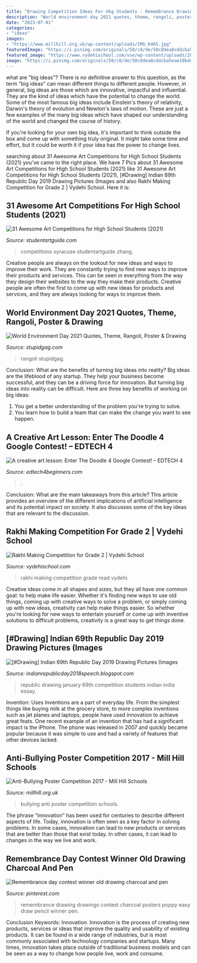 ```yaml
---
title: "Drawing Competition Ideas For Ukg Students : Remembrance Drawing Drawings Contest Charcoal Posters Poppy Easy Draw Pencil Winner Pen"
description: "World environment day 2021 quotes, theme, rangoli, poster &amp; drawing"
date: "2023-07-01"
categories:
- "ideas"
images:
- "https://www.millhill.org.uk/wp-content/uploads/IMG_6465.jpg"
featuredImage: "https://i.pinimg.com/originals/50/c8/de/50c8dea8cddcba5eae19bdd25b2eebbf.jpg"
featured_image: "https://www.vydehischool.com/vse/wp-content/uploads/2017/08/IMG_20170801_120951.jpg"
image: "https://i.pinimg.com/originals/50/c8/de/50c8dea8cddcba5eae19bdd25b2eebbf.jpg"
---
```



what are "big ideas"?
There is no definitive answer to this question, as the term "big ideas" can mean different things to different people. However, in general, big ideas are those which are innovative, impactful and influential. They are the kind of ideas which have the potential to change the world.
Some of the most famous big ideas include Einstein's theory of relativity, Darwin's theory of evolution and Newton's laws of motion. These are just a few examples of the many big ideas which have shaped our understanding of the world and changed the course of history.

If you're looking for your own big idea, it's important to think outside the box and come up with something truly original. It might take some time and effort, but it could be worth it if your idea has the power to change lives.

	

		
searching about 31 Awesome Art Competitions for High School Students (2021) you've came to the right place. We have 7 Pics about 31 Awesome Art Competitions for High School Students (2021) like 31 Awesome Art Competitions for High School Students (2021), [#Drawing] Indian 69th Republic Day 2019 Drawing Pictures (Images and also Rakhi Making Competition for Grade 2 | Vydehi School. Here it is:
		
    
## 31 Awesome Art Competitions For High School Students (2021)

<img loading=lazy src="https://www.studentartguide.com/wp-content/uploads/2020/12/audrey-zhang-doodle-4-google-competition.jpg" onerror="this.onerror=null;this.src='https://tse3.mm.bing.net/th?id=OIP.4w2Obxlsb2HM27cZFUj17QHaEI&amp;pid=15.1';" alt="31 Awesome Art Competitions for High School Students (2021)">

_Source: studentartguide.com_

>competitions syracuse studentartguide zhang. 

	

Creative people are always on the lookout for new ideas and ways to improve their work. They are constantly trying to find new ways to improve their products and services. This can be seen in everything from the way they design their websites to the way they make their products. Creative people are often the first to come up with new ideas for products and services, and they are always looking for ways to improve them.

    
## World Environment Day 2021 Quotes, Theme, Rangoli, Poster &amp; Drawing

<img loading=lazy src="https://www.stupidgag.com/wp-content/uploads/2019/05/environment-day-rangoli.jpg" onerror="this.onerror=null;this.src='https://tse2.mm.bing.net/th?id=OIP.QtwwW8YBIq_AxwEte7hipAHaEK&amp;pid=15.1';" alt="World Environment Day 2021 Quotes, Theme, Rangoli, Poster &amp; Drawing">

_Source: stupidgag.com_

>rangoli stupidgag. 

	

Conclusion: What are the benefits of turning big ideas into reality?
Big ideas are the lifeblood of any startup. They help your business become successful, and they can be a driving force for innovation. But turning big ideas into reality can be difficult. Here are three key benefits of working on big ideas:
1. You get a better understanding of the problem you're trying to solve.
2. You learn how to build a team that can make the change you want to see happen.

    
## A Creative Art Lesson: Enter The Doodle 4 Google Contest! – EDTECH 4

<img loading=lazy src="https://edtech4beginnerscom.files.wordpress.com/2016/09/wp-image-1247626273jpg.jpg?w=1024" onerror="this.onerror=null;this.src='https://tse2.mm.bing.net/th?id=OIP.trylO_g07IhYnO5YXiQDQQHaFj&amp;pid=15.1';" alt="A creative art lesson: Enter The Doodle 4 Google Contest! – EDTECH 4">

_Source: edtech4beginners.com_

>. 

	

Conclusion: What are the main takeaways from this article?
This article provides an overview of the different implications of artificial intelligence and its potential impact on society. It also discusses some of the key ideas that are relevant to the discussion.

    
## Rakhi Making Competition For Grade 2 | Vydehi School

<img loading=lazy src="https://www.vydehischool.com/vse/wp-content/uploads/2017/08/IMG_20170801_120951.jpg" onerror="this.onerror=null;this.src='https://tse2.mm.bing.net/th?id=OIP.cEc3-Rch6Xdab1gFwT2AaQHaFj&amp;pid=15.1';" alt="Rakhi Making Competition for Grade 2 | Vydehi School">

_Source: vydehischool.com_

>rakhi making competition grade read vydehi. 

	

Creative ideas come in all shapes and sizes, but they all have one common goal: to help make life easier. Whether it's finding new ways to use old things, coming up with creative ways to solve a problem, or simply coming up with new ideas, creativity can help make things easier. So whether you're looking for new ways to entertain yourself or come up with inventive solutions to difficult problems, creativity is a great way to get things done.

    
## [#Drawing] Indian 69th Republic Day 2019 Drawing Pictures (Images

<img loading=lazy src="https://3.bp.blogspot.com/-xhY0Ixrhun4/Wh11TBBCM5I/AAAAAAAAADY/bY8MNd4s2Q0KstKs6v1KyH7LtOwz5_MAQCLcBGAs/s640/26%2BJanuary%2BDrawing%2BPictures.jpg" onerror="this.onerror=null;this.src='https://tse4.mm.bing.net/th?id=OIP.RYb6a1tpG30TTIlpl6dpRAAAAA&amp;pid=15.1';" alt="[#Drawing] Indian 69th Republic Day 2019 Drawing Pictures (Images">

_Source: indianrepublicday2018speech.blogspot.com_

>republic drawing january 69th competition students indian india essay. 

	

Invention: Uses
Inventions are a part of everyday life. From the simplest things like buying milk at the grocery store, to more complex inventions such as jet planes and laptops, people have used innovation to achieve great feats. 
One recent example of an invention that has had a significant impact is the iPhone. The phone was released in 2007 and quickly became popular because it was simple to use and had a variety of features that other devices lacked.

    
## Anti-Bullying Poster Competition 2017 - Mill Hill Schools

<img loading=lazy src="https://www.millhill.org.uk/wp-content/uploads/IMG_6465.jpg" onerror="this.onerror=null;this.src='https://tse2.mm.bing.net/th?id=OIP.cL6wS1kWbHXk1WZAb5F1tQHaFj&amp;pid=15.1';" alt="Anti-Bullying Poster Competition 2017 - Mill Hill Schools">

_Source: millhill.org.uk_

>bullying anti poster competition schools. 

	

The phrase “innovation” has been used for centuries to describe different aspects of life. Today, innovation is often seen as a key factor in solving problems. In some cases, innovation can lead to new products or services that are better than those that exist today. In other cases, it can lead to changes in the way we live and work.

    
## Remembrance Day Contest Winner Old Drawing Charcoal And Pen

<img loading=lazy src="https://i.pinimg.com/originals/50/c8/de/50c8dea8cddcba5eae19bdd25b2eebbf.jpg" onerror="this.onerror=null;this.src='https://tse1.mm.bing.net/th?id=OIP.J4h8HviPiXZe7AokfLAq3wHaHa&amp;pid=15.1';" alt="Remembrance day contest winner old drawing charcoal and pen">

_Source: pinterest.com_

>remembrance drawing drawings contest charcoal posters poppy easy draw pencil winner pen. 

	

Conclusion
Keywords: Innovation.
Innovation is the process of creating new products, services or ideas that improve the quality and usability of existing products. It can be found in a wide range of industries, but is most commonly associated with technology companies and startups. Many times, innovation takes place outside of traditional business models and can be seen as a way to change how people live, work and consume.


